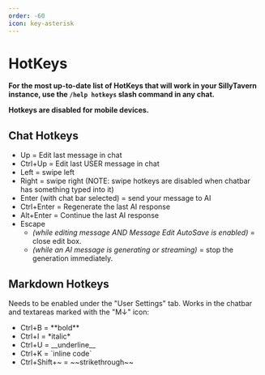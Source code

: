 ```yaml
---
order: -60
icon: key-asterisk
---
```


# HotKeys

**For the most up-to-date list of HotKeys that will work in your SillyTavern instance, use the `/help hotkeys` slash command in any chat.**

**Hotkeys are disabled for mobile devices.**

## Chat Hotkeys

* Up = Edit last message in chat
* Ctrl+Up = Edit last USER message in chat
* Left = swipe left
* Right = swipe right (NOTE: swipe hotkeys are disabled when chatbar has something typed into it)
* Enter (with chat bar selected) = send your message to AI
* Ctrl+Enter = Regenerate the last AI response
* Alt+Enter = Continue the last AI response
* Escape
  * *(while editing message AND Message Edit AutoSave is enabled)* = close edit box.
  * *(while an AI message is generating or streaming)* = stop the generation immediately.

## Markdown Hotkeys

Needs to be enabled under the "User Settings" tab. Works in the chatbar and textareas marked with the "M↓" icon:

* Ctrl+B = \*\*bold\*\*
* Ctrl+I = \*italic\*
* Ctrl+U = \_\_underline\_\_
* Ctrl+K = \`inline code\`
* Ctrl+Shift+~ = \~\~strikethrough\~\~
